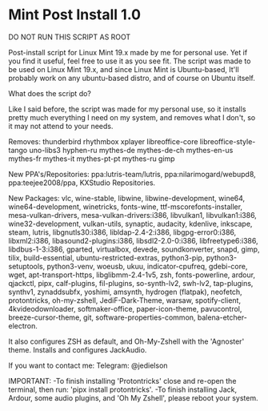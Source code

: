 # Mint Post Install 1.0

DO NOT RUN THIS SCRIPT AS ROOT

Post-install script for Linux Mint 19.x made by me for personal use. Yet if you find it useful, feel free to use it
as you see fit. The script was made to be used on Linux Mint 19.x, and since Linux Mint is Ubuntu-based,
It'll probably work on any ubuntu-based distro, and of course on Ubuntu itself.


What does the script do?

Like I said before, the script was made for my personal use, so it installs pretty much everything I need
on my system, and removes what I don't, so it may not attend to your needs.

Removes:
thunderbird rhythmbox xplayer libreoffice-core libreoffice-style-tango uno-libs3 hyphen-ru mythes-de mythes-de-ch mythes-en-us mythes-fr mythes-it mythes-pt-pt mythes-ru gimp

New PPA's/Repositories:
ppa:lutris-team/lutris, ppa:nilarimogard/webupd8, ppa:teejee2008/ppa, KXStudio Repositories.

New Packages:
vlc, wine-stable, libwine, libwine-development, wine64, wine64-development, winetricks, fonts-wine,
ttf-mscorefonts-installer, mesa-vulkan-drivers, mesa-vulkan-drivers:i386, libvulkan1, libvulkan1:i386,
wine32-development, vulkan-utils, synaptic, audacity, kdenlive, inkscape, steam, lutris, libgnutls30:i386,
libldap-2.4-2:i386, libgpg-error0:i386, libxml2:i386, libasound2-plugins:i386, libsdl2-2.0-0:i386, libfreetype6:i386,
libdbus-1-3:i386, gparted, virtualbox, devede, soundkonverter, snapd, gimp, tilix, build-essential,
ubuntu-restricted-extras, python3-pip, python3-setuptools, python3-venv, woeusb, ukuu, indicator-cpufreq, gdebi-core,
wget, apt-transport-https, libglibmm-2.4-1v5, zsh, fonts-powerline, ardour, qjackctl, pipx, calf-plugins,
fil-plugins, so-synth-lv2, swh-lv2, tap-plugins, synthv1, zynaddsubfx, yoshimi, amsynth, hydrogen (flatpak), neofetch,
protontricks, oh-my-zshell, JediF-Dark-Theme, warsaw, spotify-client, 4kvideodownloader, softmaker-office, paper-icon-theme,
pavucontrol, breeze-cursor-theme, git, software-properties-common, balena-etcher-electron.

It also configures ZSH as default, and Oh-My-Zshell with the 'Agnoster' theme. Installs and configures JackAudio.

If you want to contact me:
Telegram: @jedielson

IMPORTANT:
-To finish installing 'Protontricks' close and re-open the terminal, then run: 'pipx install protontricks'.
-To finish installing Jack, Ardour, some audio plugins, and 'Oh My Zshell', please reboot your system.
